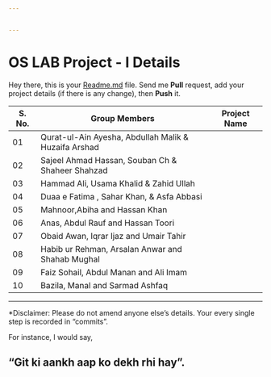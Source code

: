 ```yaml
---


---
```


<h1 id="os-lab-project---i-details">OS LAB Project - I Details</h1>
<p>Hey there, this is your <a href="http://Readme.md">Readme.md</a> file. Send me <strong>Pull</strong> request, add your project details (if there is any change), then <strong>Push</strong> it.</p>

<table>
<thead>
<tr>
<th>S. No.</th>
<th>Group Members</th>
<th>Project Name</th>
</tr>
</thead>
<tbody>
<tr>
<td>01</td>
<td>Qurat-ul-Ain Ayesha, Abdullah Malik &amp; Huzaifa Arshad</td>
<td></td>
</tr>
<tr>
<td>02</td>
<td>Sajeel Ahmad Hassan, Souban Ch &amp; Shaheer Shahzad</td>
<td></td>
</tr>
<tr>
<td>03</td>
<td>Hammad Ali, Usama Khalid &amp; Zahid Ullah</td>
<td></td>
</tr>
<tr>
<td>04</td>
<td>Duaa e Fatima , Sahar Khan, &amp; Asfa Abbasi</td>
<td></td>
</tr>
<tr>
<td>05</td>
<td>Mahnoor,Abiha and Hassan Khan</td>
<td></td>
</tr>
<tr>
<td>06</td>
<td>Anas, Abdul Rauf and Hassan Toori</td>
<td></td>
</tr>
<tr>
<td>07</td>
<td>Obaid Awan, Iqrar Ijaz and Umair Tahir</td>
<td></td>
</tr>
<tr>
<td>08</td>
<td>Habib ur Rehman, Arsalan Anwar and Shahab Mughal</td>
<td></td>
</tr>
<tr>
<td>09</td>
<td>Faiz Sohail, Abdul Manan and Ali Imam</td>
<td></td>
</tr>
<tr>
<td>10</td>
<td>Bazila, Manal and Sarmad Ashfaq</td>
<td></td>
</tr>
</tbody>
</table><hr>
<p>*Disclaimer: Please do not amend anyone else’s details. Your every single step is recorded in “commits”.</p>
<p>For instance, I would say,</p>
<h2 id="git-ki-aankh-aap-ko-dekh-rhi-hay.">“Git ki aankh aap ko dekh rhi hay”.</h2>

